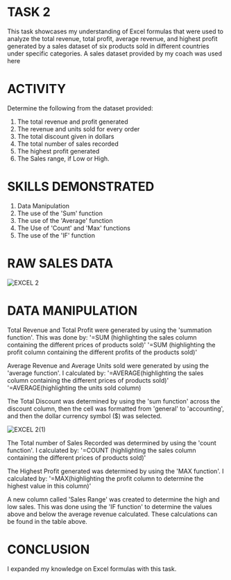 # TASK 2

This task showcases my understanding of Excel formulas that were used to analyze the total revenue, total profit, average revenue, and highest profit generated by a sales dataset of six products sold in different countries under specific categories. A sales dataset provided by my coach was used here

# ACTIVITY

Determine the following from the dataset provided:
1. The total revenue and profit generated
2. The revenue and units sold for every order
3. The total discount given in dollars
4. The total number of sales recorded
5. The highest profit generated
6. The Sales range, if Low or High.

# SKILLS DEMONSTRATED

1. Data Manipulation
2. The use of the 'Sum' function
3. The use of the 'Average' function
4. The Use of 'Count' and 'Max' functions
5. The use of the 'IF' function

# RAW SALES DATA

![EXCEL 2](https://github.com/SheyGreene/DATA-ANALYSIS-SKILLS/blob/main/EXCEL%202.png)

# DATA MANIPULATION

Total Revenue and Total Profit were generated by using the 'summation function'. 
This was done by:
'=SUM (highlighting the sales column containing the different prices of products sold)'
'=SUM (highlighting the profit column containing the different profits of the products sold)'

Average Revenue and Average Units sold were generated by using the 'average function'.
I calculated by:
'=AVERAGE(highlighting the sales column containing the different prices of products sold)'
'=AVERAGE(highlighting the units sold column)

The Total Discount was determined by using the 'sum function' across the discount column, then the cell was formatted from 'general' to 'accounting', and then the dollar currency symbol ($) was selected.

![EXCEL 2(1)](https://github.com/SheyGreene/DATA-ANALYSIS-SKILLS/blob/main/EXCEL%202(1).png)

The Total number of Sales Recorded was determined by using the 'count function'.
I calculated by:
'=COUNT (highlighting the sales column containing the different prices of products sold)'

The Highest Profit generated was determined by using the 'MAX function'.
I calculated by:
'=MAX(highlighting the profit column to determine the highest value in this column)'

A new column called 'Sales Range' was created to determine the high and low sales. This was done using the 'IF function' to determine the values above and below the average revenue calculated.
These calculations can be found in the table above.

# CONCLUSION
I expanded my knowledge on Excel formulas with this task.


